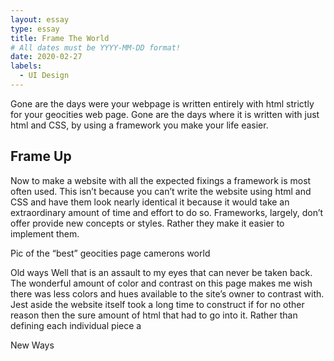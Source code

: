 ```yaml
---
layout: essay
type: essay
title: Frame The World
# All dates must be YYYY-MM-DD format!
date: 2020-02-27
labels:
  - UI Design
---
```


Gone are the days were your webpage is written entirely with html strictly for your geocities web page. Gone are the days where it is written with just html and CSS, by using a framework you make your life easier.

## Frame Up
Now to make a website with all the expected fixings a framework is most often used. This isn’t because you can’t write the website using html and CSS and have them look nearly identical it because it would take an extraordinary amount of time and effort to do so. Frameworks, largely, don’t offer provide new concepts or styles. Rather they make it easier to implement them. 

Pic of the “best” geocities page camerons world

Old ways 
Well that is an assault to my eyes that can never be taken back. The wonderful amount of color and contrast on this page makes me wish there was less colors and hues available to the site’s owner to contrast with. Jest aside the website itself took a long time to construct if for no other reason then the sure amount of html that had to go into it. Rather than defining each individual piece a 

New Ways

